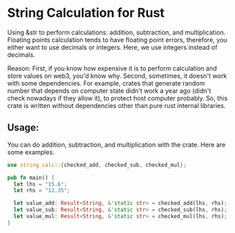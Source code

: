 # String Calculation for Rust
Using &str to perform calculations: addition, subtraction, and multiplication. Floating points calculation tends to have floating point errors, therefore, you either want to use decimals or integers. Here, we use integers instead of decimals. 

Reason: First, if you know how expensive it is to perform calculation and store values on web3, you'd know why. Second, sometimes, it doesn't work with some dependencies. For example, crates that generate random number that depends on computer state didn't work a year ago (didn't check nowadays if they allow it), to protect host computer probably. So, this crate is written without dependencies other than pure rust internal libraries. 

## Usage: 

You can do addition, subtraction, and multiplication with the crate. Here are some examples. 

```rust
use string_calc::{checked_add, checked_sub, checked_mul};

pub fn main() {
  let lhs = "15.6";
  let rhs = "12.35";

  let value_add: Result<String, &'static str> = checked_add(lhs, rhs);
  let value_sub: Result<String, &'static str> = checked_sub(lhs, rhs);
  let value_mul: Result<String, &'static str> = checked_mul(lhs, rhs);
}
```

